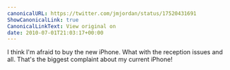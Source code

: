```yaml
---
canonicalURL: https://twitter.com/jmjordan/status/17520431691
ShowCanonicalLink: true
CanonicalLinkText: View original on
date: 2010-07-01T21:03:17+00:00
---
```

I think I'm afraid to buy the new iPhone. What with the reception issues and all. That's the biggest complaint about my current iPhone!